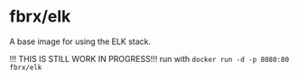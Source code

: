 # fbrx/elk

A base image for using the ELK stack.

!!! THIS IS STILL WORK IN PROGRESS!!!
run with ```docker run -d -p 8080:80 fbrx/elk```
